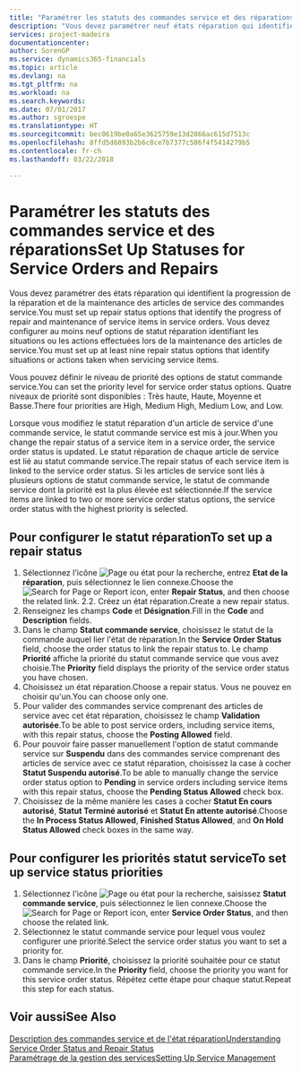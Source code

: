 ```yaml
---
title: "Paramétrer les statuts des commandes service et des réparations | Microsoft Docs"
description: "Vous devez paramétrer neuf états réparation qui identifient la progression de la réparation et de la maintenance des articles de service des commandes service."
services: project-madeira
documentationcenter: 
author: SorenGP
ms.service: dynamics365-financials
ms.topic: article
ms.devlang: na
ms.tgt_pltfrm: na
ms.workload: na
ms.search.keywords: 
ms.date: 07/01/2017
ms.author: sgroespe
ms.translationtype: HT
ms.sourcegitcommit: bec0619be0a65e3625759e13d2866ac615d7513c
ms.openlocfilehash: 8ffd5d6893b2b6c8ce7b7377c586f4f5414279b5
ms.contentlocale: fr-ch
ms.lasthandoff: 03/22/2018

---
```

# <a name="set-up-statuses-for-service-orders-and-repairs"></a><span data-ttu-id="50d4c-103">Paramétrer les statuts des commandes service et des réparations</span><span class="sxs-lookup"><span data-stu-id="50d4c-103">Set Up Statuses for Service Orders and Repairs</span></span>
<span data-ttu-id="50d4c-104">Vous devez paramétrer des états réparation qui identifient la progression de la réparation et de la maintenance des articles de service des commandes service.</span><span class="sxs-lookup"><span data-stu-id="50d4c-104">You must set up repair status options that identify the progress of repair and maintenance of service items in service orders.</span></span> <span data-ttu-id="50d4c-105">Vous devez configurer au moins neuf options de statut réparation identifiant les situations ou les actions effectuées lors de la maintenance des articles de service.</span><span class="sxs-lookup"><span data-stu-id="50d4c-105">You must set up at least nine repair status options that identify situations or actions taken when servicing service items.</span></span>  

<span data-ttu-id="50d4c-106">Vous pouvez définir le niveau de priorité des options de statut commande service.</span><span class="sxs-lookup"><span data-stu-id="50d4c-106">You can set the priority level for service order status options.</span></span> <span data-ttu-id="50d4c-107">Quatre niveaux de priorité sont disponibles : Très haute, Haute, Moyenne et Basse.</span><span class="sxs-lookup"><span data-stu-id="50d4c-107">There four priorities are High, Medium High, Medium Low, and Low.</span></span>  
  
<span data-ttu-id="50d4c-108">Lorsque vous modifiez le statut réparation d'un article de service d'une commande service, le statut commande service est mis à jour.</span><span class="sxs-lookup"><span data-stu-id="50d4c-108">When you change the repair status of a service item in a service order, the service order status is updated.</span></span> <span data-ttu-id="50d4c-109">Le statut réparation de chaque article de service est lié au statut commande service.</span><span class="sxs-lookup"><span data-stu-id="50d4c-109">The repair status of each service item is linked to the service order status.</span></span> <span data-ttu-id="50d4c-110">Si les articles de service sont liés à plusieurs options de statut commande service, le statut de commande service dont la priorité est la plus élevée est sélectionnée.</span><span class="sxs-lookup"><span data-stu-id="50d4c-110">If the service items are linked to two or more service order status options, the service order status with the highest priority is selected.</span></span>  

## <a name="to-set-up-a-repair-status"></a><span data-ttu-id="50d4c-111">Pour configurer le statut réparation</span><span class="sxs-lookup"><span data-stu-id="50d4c-111">To set up a repair status</span></span>  
1. <span data-ttu-id="50d4c-112">Sélectionnez l'icône ![Page ou état pour la recherche](media/ui-search/search_small.png "Page ou état pour la recherche"), entrez **Etat de la réparation**, puis sélectionnez le lien connexe.</span><span class="sxs-lookup"><span data-stu-id="50d4c-112">Choose the ![Search for Page or Report](media/ui-search/search_small.png "Search for Page or Report icon") icon, enter **Repair Status**, and then choose the related link.</span></span> <span data-ttu-id="50d4c-113">2.</span><span class="sxs-lookup"><span data-stu-id="50d4c-113">2.</span></span> <span data-ttu-id="50d4c-114">Créez un état réparation.</span><span class="sxs-lookup"><span data-stu-id="50d4c-114">Create a new repair status.</span></span>  
3. <span data-ttu-id="50d4c-115">Renseignez les champs **Code** et **Désignation**.</span><span class="sxs-lookup"><span data-stu-id="50d4c-115">Fill in the **Code** and **Description** fields.</span></span>  
4. <span data-ttu-id="50d4c-116">Dans le champ **Statut commande service**, choisissez le statut de la commande auquel lier l'état de réparation.</span><span class="sxs-lookup"><span data-stu-id="50d4c-116">In the **Service Order Status** field, choose the order status to link the repair status to.</span></span> <span data-ttu-id="50d4c-117">Le champ **Priorité** affiche la priorité du statut commande service que vous avez choisie.</span><span class="sxs-lookup"><span data-stu-id="50d4c-117">The **Priority** field displays the priority of the service order status you have chosen.</span></span>  
5. <span data-ttu-id="50d4c-118">Choisissez un état réparation.</span><span class="sxs-lookup"><span data-stu-id="50d4c-118">Choose a repair status.</span></span> <span data-ttu-id="50d4c-119">Vous ne pouvez en choisir qu'un.</span><span class="sxs-lookup"><span data-stu-id="50d4c-119">You can choose only one.</span></span>  
6. <span data-ttu-id="50d4c-120">Pour valider des commandes service comprenant des articles de service avec cet état réparation, choisissez le champ **Validation autorisée**.</span><span class="sxs-lookup"><span data-stu-id="50d4c-120">To be able to post service orders, including service items, with this repair status, choose the **Posting Allowed** field.</span></span>  
7. <span data-ttu-id="50d4c-121">Pour pouvoir faire passer manuellement l'option de statut commande service sur **Suspendu** dans des commandes service comprenant des articles de service avec ce statut réparation, choisissez la case à cocher **Statut Suspendu autorisé**.</span><span class="sxs-lookup"><span data-stu-id="50d4c-121">To be able to manually change the service order status option to **Pending** in service orders including service items with this repair status, choose the **Pending Status Allowed** check box.</span></span>  
8. <span data-ttu-id="50d4c-122">Choisissez de la même manière les cases à cocher **Statut En cours autorisé**, **Statut Terminé autorisé** et **Statut En attente autorisé**.</span><span class="sxs-lookup"><span data-stu-id="50d4c-122">Choose the **In Process Status Allowed**, **Finished Status Allowed**, and **On Hold Status Allowed** check boxes in the same way.</span></span>
  
## <a name="to-set-up-service-status-priorities"></a><span data-ttu-id="50d4c-123">Pour configurer les priorités statut service</span><span class="sxs-lookup"><span data-stu-id="50d4c-123">To set up service status priorities</span></span>  
1. <span data-ttu-id="50d4c-124">Sélectionnez l'icône ![Page ou état pour la recherche](media/ui-search/search_small.png "Page ou état pour la recherche"), saisissez **Statut commande service**, puis sélectionnez le lien connexe.</span><span class="sxs-lookup"><span data-stu-id="50d4c-124">Choose the ![Search for Page or Report](media/ui-search/search_small.png "Search for Page or Report icon") icon, enter **Service Order Status**, and then choose the related link.</span></span>  
2. <span data-ttu-id="50d4c-125">Sélectionnez le statut commande service pour lequel vous voulez configurer une priorité.</span><span class="sxs-lookup"><span data-stu-id="50d4c-125">Select the service order status you want to set a priority for.</span></span>  
3. <span data-ttu-id="50d4c-126">Dans le champ **Priorité**, choisissez la priorité souhaitée pour ce statut commande service.</span><span class="sxs-lookup"><span data-stu-id="50d4c-126">In the **Priority** field, choose the priority you want for this service order status.</span></span> <span data-ttu-id="50d4c-127">Répétez cette étape pour chaque statut.</span><span class="sxs-lookup"><span data-stu-id="50d4c-127">Repeat this step for each status.</span></span>  
  
## <a name="see-also"></a><span data-ttu-id="50d4c-128">Voir aussi</span><span class="sxs-lookup"><span data-stu-id="50d4c-128">See Also</span></span>  
[<span data-ttu-id="50d4c-129">Description des commandes service et de l'état réparation</span><span class="sxs-lookup"><span data-stu-id="50d4c-129">Understanding Service Order Status and Repair Status</span></span>]()  
[<span data-ttu-id="50d4c-130">Paramétrage de la gestion des services</span><span class="sxs-lookup"><span data-stu-id="50d4c-130">Setting Up Service Management</span></span>](service-setup-service.md)  

